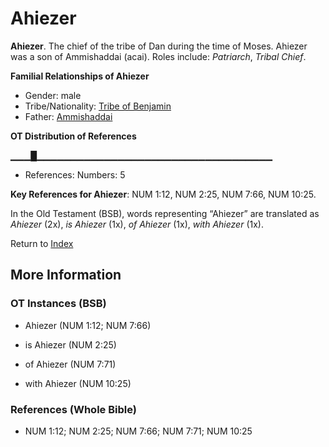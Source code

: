 # Ahiezer
**Ahiezer**. 
The chief of the tribe of Dan during the time of Moses. Ahiezer was a son of Ammishaddai (acai). 
Roles include: 
_Patriarch_, _Tribal Chief_. 




**Familial Relationships of Ahiezer**


* Gender: male
* Tribe/Nationality: [Tribe of Benjamin](../../../groups/md/acai/Benjamin.md)
* Father: [Ammishaddai](Ammishaddai.md)


**OT Distribution of References**

▁▁▁█▁▁▁▁▁▁▁▁▁▁▁▁▁▁▁▁▁▁▁▁▁▁▁▁▁▁▁▁▁▁▁▁▁▁▁
* References: Numbers: 5



**Key References for Ahiezer**: 
NUM 1:12, NUM 2:25, NUM 7:66, NUM 10:25. 


In the Old Testament (BSB), words representing “Ahiezer” are translated as 
*Ahiezer* (2x), *is Ahiezer* (1x), *of Ahiezer* (1x), *with Ahiezer* (1x). 




Return to [Index](00-Index.md)

## More Information

### OT Instances (BSB)

* Ahiezer (NUM 1:12; NUM 7:66)

* is Ahiezer (NUM 2:25)

* of Ahiezer (NUM 7:71)

* with Ahiezer (NUM 10:25)



### References (Whole Bible)

* NUM 1:12; NUM 2:25; NUM 7:66; NUM 7:71; NUM 10:25



